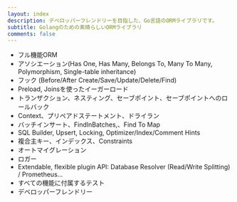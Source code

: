 ```yaml
---
layout: index
description: デベロッパーフレンドリーを目指した、Go言語のORMライブラリです。
subtitle: Golangのための素晴らしいORMライブラリ
comments: false
---
```


* <i class="fa fa-arrow-circle-right" aria-hidden="true"></i> フル機能ORM
* <i class="fa fa-arrow-circle-right" aria-hidden="true"></i> アソシエーション(Has One, Has Many, Belongs To, Many To Many, Polymorphism, Single-table inheritance)
* <i class="fa fa-arrow-circle-right" aria-hidden="true"></i> フック (Before/After Create/Save/Update/Delete/Find)
* <i class="fa fa-arrow-circle-right" aria-hidden="true"></i> Preload, Joinsを使ったイーガーロード
* <i class="fa fa-arrow-circle-right" aria-hidden="true"></i> トランザクション、ネスティング、セーブポイント、セーブポイントへのロールバック
* <i class="fa fa-arrow-circle-right" aria-hidden="true"></i> Context、プリペアドステートメント、ドライラン
* <i class="fa fa-arrow-circle-right" aria-hidden="true"></i> バッチインサート、FindInBatches,、Find To Map
* <i class="fa fa-arrow-circle-right" aria-hidden="true"></i> SQL Builder, Upsert, Locking, Optimizer/Index/Comment Hints
* <i class="fa fa-arrow-circle-right" aria-hidden="true"></i> 複合主キー、インデックス、Constraints
* <i class="fa fa-arrow-circle-right" aria-hidden="true"></i> オートマイグレーション
* <i class="fa fa-arrow-circle-right" aria-hidden="true"></i> ロガー
* <i class="fa fa-arrow-circle-right" aria-hidden="true"></i> Extendable, flexible plugin API: Database Resolver (Read/Write Splitting) / Prometheus...
* <i class="fa fa-arrow-circle-right" aria-hidden="true"></i> すべての機能に付属するテスト
* <i class="fa fa-arrow-circle-right" aria-hidden="true"></i> デベロッパーフレンドリー

